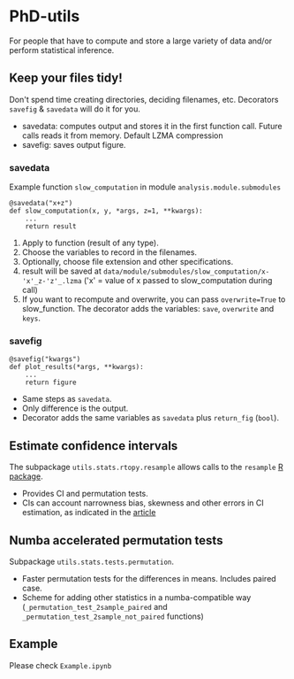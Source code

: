 # PhD-utils

For people that have to compute and store a large variety of data and/or perform statistical inference.

## Keep your files tidy!

Don't spend time creating directories, deciding filenames, etc. Decorators `savefig` & `savedata` will do it for you.

- savedata: computes output and stores it in the first function call. Future calls reads it from memory. Default LZMA compression
- savefig:  saves output figure.

### savedata
Example function `slow_computation` in module `analysis.module.submodules`
```
@savedata("x+z")
def slow_computation(x, y, *args, z=1, **kwargs):
    ...
    return result
```
1. Apply to function (result of any type).
2. Choose the variables to record in the filenames.
3. Optionally, choose file extension and other specifications.
4. result will be saved at `data/module/submodules/slow_computation/x-'x'_z-'z'_.lzma` ('x' = value of x passed to slow_computation during call)
5. If you want to recompute and overwrite, you can pass `overwrite=True` to slow_function. The decorator adds the variables: `save`, `overwrite` and `keys`.

### savefig
```
@savefig("kwargs")
def plot_results(*args, **kwargs):
    ...
    return figure
```
- Same steps as  `savedata`.
- Only difference is the output.
- Decorator adds the same variables as `savedata` plus `return_fig` (`bool`).

## Estimate confidence intervals
The subpackage `utils.stats.rtopy.resample` allows calls to the `resample` [R package](https://cran.r-project.org/web/packages/resample/resample.pdf).
- Provides CI and permutation tests.
- CIs can account narrowness bias, skewness and other errors in CI estimation, as indicated in the [article](https://arxiv.org/abs/1411.5279)

## Numba accelerated permutation tests
Subpackage `utils.stats.tests.permutation`. 
- Faster permutation tests for the differences in means. Includes paired case.
- Scheme for adding other statistics in a numba-compatible way (`_permutation_test_2sample_paired` and `_permutation_test_2sample_not_paired` functions)

## Example
Please check `Example.ipynb`
